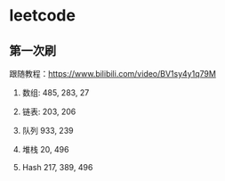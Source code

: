 # leetcode

## 第一次刷
跟随教程：https://www.bilibili.com/video/BV1sy4y1q79M

1. 数组: 
485, 283, 27

2. 链表: 
203, 206

3. 队列
933, 239

4. 堆栈
20, 496

5. Hash
217, 389, 496
